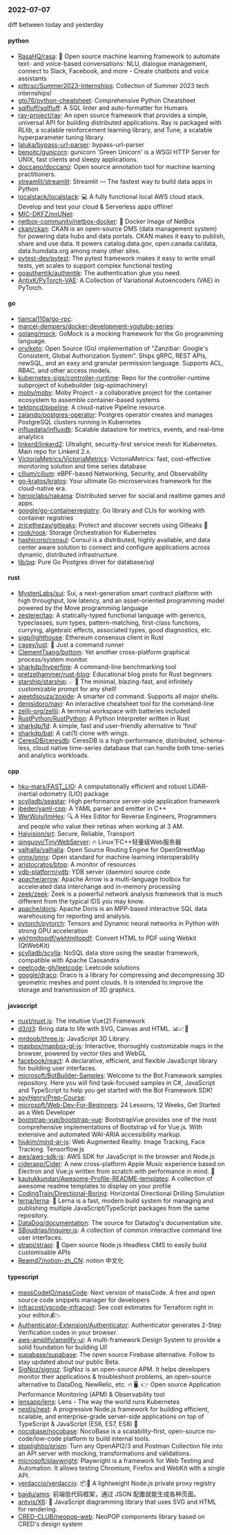 ### 2022-07-07
diff between today and yesterday

#### python
* [RasaHQ/rasa](https://github.com/RasaHQ/rasa): 💬 Open source machine learning framework to automate text- and voice-based conversations: NLU, dialogue management, connect to Slack, Facebook, and more - Create chatbots and voice assistants
* [pittcsc/Summer2023-Internships](https://github.com/pittcsc/Summer2023-Internships): Collection of Summer 2023 tech internships!
* [gto76/python-cheatsheet](https://github.com/gto76/python-cheatsheet): Comprehensive Python Cheatsheet
* [sqlfluff/sqlfluff](https://github.com/sqlfluff/sqlfluff): A SQL linter and auto-formatter for Humans
* [ray-project/ray](https://github.com/ray-project/ray): An open source framework that provides a simple, universal API for building distributed applications. Ray is packaged with RLlib, a scalable reinforcement learning library, and Tune, a scalable hyperparameter tuning library.
* [laluka/bypass-url-parser](https://github.com/laluka/bypass-url-parser): bypass-url-parser
* [benoitc/gunicorn](https://github.com/benoitc/gunicorn): gunicorn 'Green Unicorn' is a WSGI HTTP Server for UNIX, fast clients and sleepy applications.
* [doccano/doccano](https://github.com/doccano/doccano): Open source annotation tool for machine learning practitioners.
* [streamlit/streamlit](https://github.com/streamlit/streamlit): Streamlit — The fastest way to build data apps in Python
* [localstack/localstack](https://github.com/localstack/localstack): 💻 A fully functional local AWS cloud stack. Develop and test your cloud & Serverless apps offline!
* [MIC-DKFZ/nnUNet](https://github.com/MIC-DKFZ/nnUNet): 
* [netbox-community/netbox-docker](https://github.com/netbox-community/netbox-docker): 🐳 Docker Image of NetBox
* [ckan/ckan](https://github.com/ckan/ckan): CKAN is an open-source DMS (data management system) for powering data hubs and data portals. CKAN makes it easy to publish, share and use data. It powers catalog.data.gov, open.canada.ca/data, data.humdata.org among many other sites.
* [pytest-dev/pytest](https://github.com/pytest-dev/pytest): The pytest framework makes it easy to write small tests, yet scales to support complex functional testing
* [goauthentik/authentik](https://github.com/goauthentik/authentik): The authentication glue you need.
* [AntixK/PyTorch-VAE](https://github.com/AntixK/PyTorch-VAE): A Collection of Variational Autoencoders (VAE) in PyTorch.

#### go
* [tiancai110a/go-rpc](https://github.com/tiancai110a/go-rpc): 
* [marcel-dempers/docker-development-youtube-series](https://github.com/marcel-dempers/docker-development-youtube-series): 
* [golang/mock](https://github.com/golang/mock): GoMock is a mocking framework for the Go programming language.
* [ory/keto](https://github.com/ory/keto): Open Source (Go) implementation of "Zanzibar: Google's Consistent, Global Authorization System". Ships gRPC, REST APIs, newSQL, and an easy and granular permission language. Supports ACL, RBAC, and other access models.
* [kubernetes-sigs/controller-runtime](https://github.com/kubernetes-sigs/controller-runtime): Repo for the controller-runtime subproject of kubebuilder (sig-apimachinery)
* [moby/moby](https://github.com/moby/moby): Moby Project - a collaborative project for the container ecosystem to assemble container-based systems
* [tektoncd/pipeline](https://github.com/tektoncd/pipeline): A cloud-native Pipeline resource.
* [zalando/postgres-operator](https://github.com/zalando/postgres-operator): Postgres operator creates and manages PostgreSQL clusters running in Kubernetes
* [influxdata/influxdb](https://github.com/influxdata/influxdb): Scalable datastore for metrics, events, and real-time analytics
* [linkerd/linkerd2](https://github.com/linkerd/linkerd2): Ultralight, security-first service mesh for Kubernetes. Main repo for Linkerd 2.x.
* [VictoriaMetrics/VictoriaMetrics](https://github.com/VictoriaMetrics/VictoriaMetrics): VictoriaMetrics: fast, cost-effective monitoring solution and time series database
* [cilium/cilium](https://github.com/cilium/cilium): eBPF-based Networking, Security, and Observability
* [go-kratos/kratos](https://github.com/go-kratos/kratos): Your ultimate Go microservices framework for the cloud-native era.
* [heroiclabs/nakama](https://github.com/heroiclabs/nakama): Distributed server for social and realtime games and apps.
* [google/go-containerregistry](https://github.com/google/go-containerregistry): Go library and CLIs for working with container registries
* [zricethezav/gitleaks](https://github.com/zricethezav/gitleaks): Protect and discover secrets using Gitleaks 🔑
* [rook/rook](https://github.com/rook/rook): Storage Orchestration for Kubernetes
* [hashicorp/consul](https://github.com/hashicorp/consul): Consul is a distributed, highly available, and data center aware solution to connect and configure applications across dynamic, distributed infrastructure.
* [lib/pq](https://github.com/lib/pq): Pure Go Postgres driver for database/sql

#### rust
* [MystenLabs/sui](https://github.com/MystenLabs/sui): Sui, a next-generation smart contract platform with high throughput, low latency, and an asset-oriented programming model powered by the Move programming language
* [zesterer/tao](https://github.com/zesterer/tao): A statically-typed functional language with generics, typeclasses, sum types, pattern-matching, first-class functions, currying, algebraic effects, associated types, good diagnostics, etc.
* [sigp/lighthouse](https://github.com/sigp/lighthouse): Ethereum consensus client in Rust
* [casey/just](https://github.com/casey/just): 🤖 Just a command runner
* [ClementTsang/bottom](https://github.com/ClementTsang/bottom): Yet another cross-platform graphical process/system monitor.
* [sharkdp/hyperfine](https://github.com/sharkdp/hyperfine): A command-line benchmarking tool
* [pretzelhammer/rust-blog](https://github.com/pretzelhammer/rust-blog): Educational blog posts for Rust beginners
* [starship/starship](https://github.com/starship/starship): ☄🌌️ The minimal, blazing-fast, and infinitely customizable prompt for any shell!
* [ajeetdsouza/zoxide](https://github.com/ajeetdsouza/zoxide): A smarter cd command. Supports all major shells.
* [denisidoro/navi](https://github.com/denisidoro/navi): An interactive cheatsheet tool for the command-line
* [zellij-org/zellij](https://github.com/zellij-org/zellij): A terminal workspace with batteries included
* [RustPython/RustPython](https://github.com/RustPython/RustPython): A Python Interpreter written in Rust
* [sharkdp/fd](https://github.com/sharkdp/fd): A simple, fast and user-friendly alternative to 'find'
* [sharkdp/bat](https://github.com/sharkdp/bat): A cat(1) clone with wings.
* [CeresDB/ceresdb](https://github.com/CeresDB/ceresdb): CeresDB is a high-performance, distributed, schema-less, cloud native time-series database that can handle both time-series and analytics workloads.

#### cpp
* [hku-mars/FAST_LIO](https://github.com/hku-mars/FAST_LIO): A computationally efficient and robust LiDAR-inertial odometry (LIO) package
* [scylladb/seastar](https://github.com/scylladb/seastar): High performance server-side application framework
* [jbeder/yaml-cpp](https://github.com/jbeder/yaml-cpp): A YAML parser and emitter in C++
* [WerWolv/ImHex](https://github.com/WerWolv/ImHex): 🔍 A Hex Editor for Reverse Engineers, Programmers and people who value their retinas when working at 3 AM.
* [Haivision/srt](https://github.com/Haivision/srt): Secure, Reliable, Transport
* [qinguoyi/TinyWebServer](https://github.com/qinguoyi/TinyWebServer): 🔥 Linux下C++轻量级Web服务器
* [valhalla/valhalla](https://github.com/valhalla/valhalla): Open Source Routing Engine for OpenStreetMap
* [onnx/onnx](https://github.com/onnx/onnx): Open standard for machine learning interoperability
* [aristocratos/btop](https://github.com/aristocratos/btop): A monitor of resources
* [ydb-platform/ydb](https://github.com/ydb-platform/ydb): YDB server (daemon) source code
* [apache/arrow](https://github.com/apache/arrow): Apache Arrow is a multi-language toolbox for accelerated data interchange and in-memory processing
* [zeek/zeek](https://github.com/zeek/zeek): Zeek is a powerful network analysis framework that is much different from the typical IDS you may know.
* [apache/doris](https://github.com/apache/doris): Apache Doris is an MPP-based interactive SQL data warehousing for reporting and analysis.
* [pytorch/pytorch](https://github.com/pytorch/pytorch): Tensors and Dynamic neural networks in Python with strong GPU acceleration
* [wkhtmltopdf/wkhtmltopdf](https://github.com/wkhtmltopdf/wkhtmltopdf): Convert HTML to PDF using Webkit (QtWebKit)
* [scylladb/scylla](https://github.com/scylladb/scylla): NoSQL data store using the seastar framework, compatible with Apache Cassandra
* [neetcode-gh/leetcode](https://github.com/neetcode-gh/leetcode): Leetcode solutions
* [google/draco](https://github.com/google/draco): Draco is a library for compressing and decompressing 3D geometric meshes and point clouds. It is intended to improve the storage and transmission of 3D graphics.

#### javascript
* [nuxt/nuxt.js](https://github.com/nuxt/nuxt.js): The Intuitive Vue(2) Framework
* [d3/d3](https://github.com/d3/d3): Bring data to life with SVG, Canvas and HTML. 📊📈🎉
* [mrdoob/three.js](https://github.com/mrdoob/three.js): JavaScript 3D Library.
* [mapbox/mapbox-gl-js](https://github.com/mapbox/mapbox-gl-js): Interactive, thoroughly customizable maps in the browser, powered by vector tiles and WebGL
* [facebook/react](https://github.com/facebook/react): A declarative, efficient, and flexible JavaScript library for building user interfaces.
* [microsoft/BotBuilder-Samples](https://github.com/microsoft/BotBuilder-Samples): Welcome to the Bot Framework samples repository. Here you will find task-focused samples in C#, JavaScript and TypeScript to help you get started with the Bot Framework SDK!
* [soyHenry/Prep-Course](https://github.com/soyHenry/Prep-Course): 
* [microsoft/Web-Dev-For-Beginners](https://github.com/microsoft/Web-Dev-For-Beginners): 24 Lessons, 12 Weeks, Get Started as a Web Developer
* [bootstrap-vue/bootstrap-vue](https://github.com/bootstrap-vue/bootstrap-vue): BootstrapVue provides one of the most comprehensive implementations of Bootstrap v4 for Vue.js. With extensive and automated WAI-ARIA accessibility markup.
* [hiukim/mind-ar-js](https://github.com/hiukim/mind-ar-js): Web Augmented Reality. Image Tracking, Face Tracking. Tensorflow.js
* [aws/aws-sdk-js](https://github.com/aws/aws-sdk-js): AWS SDK for JavaScript in the browser and Node.js
* [ciderapp/Cider](https://github.com/ciderapp/Cider): A new cross-platform Apple Music experience based on Electron and Vue.js written from scratch with performance in mind. 🚀
* [kautukkundan/Awesome-Profile-README-templates](https://github.com/kautukkundan/Awesome-Profile-README-templates): A collection of awesome readme templates to display on your profile
* [CodingTrain/Directional-Boring](https://github.com/CodingTrain/Directional-Boring): Horizontal Directional Drilling Simulation
* [lerna/lerna](https://github.com/lerna/lerna): 🐉 Lerna is a fast, modern build system for managing and publishing multiple JavaScript/TypeScript packages from the same repository.
* [DataDog/documentation](https://github.com/DataDog/documentation): The source for Datadog's documentation site.
* [SBoudrias/Inquirer.js](https://github.com/SBoudrias/Inquirer.js): A collection of common interactive command line user interfaces.
* [strapi/strapi](https://github.com/strapi/strapi): 🚀 Open source Node.js Headless CMS to easily build customisable APIs
* [Reamd7/notion-zh_CN](https://github.com/Reamd7/notion-zh_CN): notion 中文化

#### typescript
* [massCodeIO/massCode](https://github.com/massCodeIO/massCode): Next version of massCode. A free and open source code snippets manager for developers
* [infracost/vscode-infracost](https://github.com/infracost/vscode-infracost): See cost estimates for Terraform right in your editor💰📉
* [Authenticator-Extension/Authenticator](https://github.com/Authenticator-Extension/Authenticator): Authenticator generates 2-Step Verification codes in your browser.
* [aws-amplify/amplify-ui](https://github.com/aws-amplify/amplify-ui): A multi-framework Design System to provide a solid foundation for building UI!
* [supabase/supabase](https://github.com/supabase/supabase): The open source Firebase alternative. Follow to stay updated about our public Beta.
* [SigNoz/signoz](https://github.com/SigNoz/signoz): SigNoz is an open-source APM. It helps developers monitor their applications & troubleshoot problems, an open-source alternative to DataDog, NewRelic, etc. 🔥 🖥. 👉 Open source Application Performance Monitoring (APM) & Observability tool
* [lensapp/lens](https://github.com/lensapp/lens): Lens - The way the world runs Kubernetes
* [nestjs/nest](https://github.com/nestjs/nest): A progressive Node.js framework for building efficient, scalable, and enterprise-grade server-side applications on top of TypeScript & JavaScript (ES6, ES7, ES8) 🚀
* [nocobase/nocobase](https://github.com/nocobase/nocobase): NocoBase is a scalability-first, open-source no-code/low-code platform to build internal tools.
* [stoplightio/prism](https://github.com/stoplightio/prism): Turn any OpenAPI2/3 and Postman Collection file into an API server with mocking, transformations and validations.
* [microsoft/playwright](https://github.com/microsoft/playwright): Playwright is a framework for Web Testing and Automation. It allows testing Chromium, Firefox and WebKit with a single API.
* [verdaccio/verdaccio](https://github.com/verdaccio/verdaccio): 📦🔐 A lightweight Node.js private proxy registry
* [baidu/amis](https://github.com/baidu/amis): 前端低代码框架，通过 JSON 配置就能生成各种页面。
* [antvis/X6](https://github.com/antvis/X6): 🚀 JavaScript diagramming library that uses SVG and HTML for rendering.
* [CRED-CLUB/neopop-web](https://github.com/CRED-CLUB/neopop-web): NeoPOP components library based on CRED's design system
